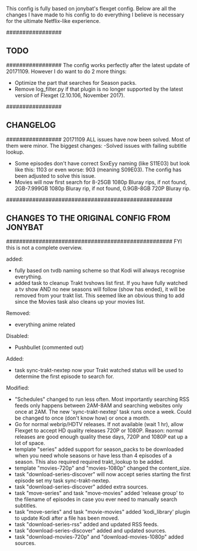 This config is fully based on jonybat's flexget config. Below are all the changes I have made to his config to do everything I believe is necessary for the ultimate Netflix-like experience.

#################
##    TODO     ##
#################
The config works perfectly after the latest update of 20171109. However I do want to do 2 more things:
- Optimize the part that searches for Season packs.
- Remove log_filter.py if that plugin is no longer supported by the latest version of Flexget (2.10.106, November 2017).

#################
##  CHANGELOG  ##
#################
20171109
ALL issues have now been solved. Most of them were minor. The biggest changes:
-Solved issues with failing subtitle lookup. 
- Some episodes don't have correct SxxEyy naming (like S11E03) but look like this: 1103 or even worse: 903 (meaning S09E03).
The config has been adjusted to solve this issue.
- Movies will now first search for 8-25GB 1080p Bluray rips, if not found, 2GB-7.999GB 1080p Bluray rip, if not found, 0.9GB-8GB 720P Bluray rip. 



###################################################
##  CHANGES TO THE ORIGINAL CONFIG FROM JONYBAT  ##
###################################################
FYI this is not a complete overview.

added:
- fully based on tvdb naming scheme so that Kodi will always recognise everything.
- added task to cleanup Trakt tvshows list first. If you have fully watched a tv show AND no new seasons will follow (show has ended), it will be removed from your trakt list. This seemed like an obvious thing to add since the Movies task also cleans up your movies list. 

Removed: 
- everything anime related

Disabled: 
- Pushbullet (commented out)

Added: 
- task sync-trakt-nextep now your Trakt watched status will be used to determine the first episode to search for.

Modified: 
- "Schedules" changed to run less often. Most importantly searching RSS feeds only happens between 2AM-8AM and searching websites only once at 2AM. The new 'sync-trakt-nextep' task runs once a week. Could be changed to once (don't know how) or once a month. 
- Go for normal webrip/HDTV releases. If not available (wait 1 hr), allow Flexget to accept HD quality releases 720P or 1080P.
Reason: normal releases are good enough quality these days, 720P and 1080P eat up a lot of space. 
- template "series" added support for season_packs to be downloaded when you need whole seasons or have less than 4 episodes of a season. This also required required trakt_lookup to be added. 
- template "movies-720p" and "movies-1080p" changed the content_size. 
- task "download-series-discover" will now accept series starting the first episode set my task sync-trakt-nextep.
- task "download-series-discover" added extra sources.
- task "move-series" and task "move-movies" added 'release group' to the filename of episodes in case you ever need to manually search subtitles.
- task "move-series" and task "movie-movies" added 'kodi_library' plugin to update Kodi after a file has been moved.
- task "download-series-rss" added and updated RSS feeds. 
- task "download-series-discover" added and updated sources. 
- task "download-movies-720p" and "download-movies-1080p"  added sources.
